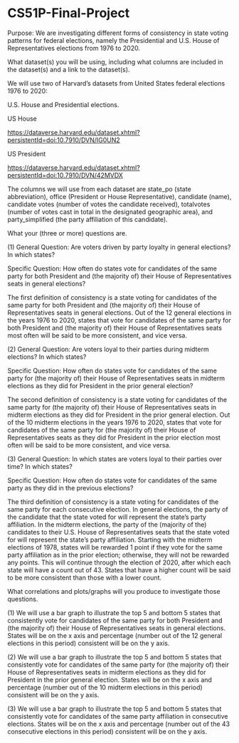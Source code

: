 # CS51P-Final-Project

Purpose: We are investigating different forms of consistency in state voting patterns for federal elections, namely the Presidential and U.S. House of Representatives elections from 1976 to 2020. 

 

What dataset(s) you will be using, including what columns are included in the dataset(s) and a link to the dataset(s). 

 

We will use two of Harvard’s datasets from United States federal elections 1976 to 2020:  

U.S. House and Presidential elections.  

 

US House 

https://dataverse.harvard.edu/dataset.xhtml?persistentId=doi:10.7910/DVN/IG0UN2  

US President 

https://dataverse.harvard.edu/dataset.xhtml?persistentId=doi:10.7910/DVN/42MVDX 

 

The columns we will use from each dataset are state_po (state abbreviation), office (President or House Representative), candidate (name), candidate votes (number of votes the candidate received), totalvotes (number of votes cast in total in the designated geographic area), and party_simplified (the party affiliation of this candidate).  

 

What your (three or more) questions are. 

 

(1) General Question: Are voters driven by party loyalty in general elections? In which states? 

Specific Question: How often do states vote for candidates of the same party for both President and (the majority of) their House of Representatives seats in general elections? 

 

The first definition of consistency is a state voting for candidates of the same party for both President and (the majority of) their House of Representatives seats in general elections. Out of the 12 general elections in the years 1976 to 2020, states that vote for candidates of the same party for both President and (the majority of) their House of Representatives seats most often will be said to be more consistent, and vice versa. 

 

(2) General Question: Are voters loyal to their parties during midterm elections? In which states? 

Specific Question: How often do states vote for candidates of the same party for (the majority of) their House of Representatives seats in midterm elections as they did for President in the prior general election?  

 

The second definition of consistency is a state voting for candidates of the same party for (the majority of) their House of Representatives seats in midterm elections as they did for President in the prior general election. Out of the 10 midterm elections in the years 1976 to 2020, states that vote for candidates of the same party for (the majority of) their House of Representatives seats as they did for President in the prior election most often will be said to be more consistent, and vice versa. 

 

(3) General Question: In which states are voters loyal to their parties over time? In which states? 

Specific Question: How often do states vote for candidates of the same party as they did in the previous elections? 

 

The third definition of consistency is a state voting for candidates of the same party for each consecutive election. In general elections, the party of the candidate that the state voted for will represent the state’s party affiliation. In the midterm elections, the party of the (majority of the) candidates to their U.S. House of Representatives seats that the state voted for will represent the state’s party affiliation. Starting with the midterm elections of 1978, states will be rewarded 1 point if they vote for the same party affiliation as in the prior election; otherwise, they will not be rewarded any points. This will continue through the election of 2020, after which each state will have a count out of 43. States that have a higher count will be said to be more consistent than those with a lower count. 

 

What correlations and plots/graphs will you produce to investigate those questions. 

 

(1) We will use a bar graph to illustrate the top 5 and bottom 5 states that consistently vote for candidates of the same party for both President and (the majority of) their House of Representatives seats in general elections. States will be on the x axis and percentage (number out of the 12 general elections in this period) consistent will be on the y axis. 

 

(2) We will use a bar graph to illustrate the top 5 and bottom 5 states that consistently vote for candidates of the same party for (the majority of) their House of Representatives seats in midterm elections as they did for President in the prior general election. States will be on the x axis and percentage (number out of the 10 midterm elections in this period) consistent will be on the y axis. 

 

(3) We will use a bar graph to illustrate the top 5 and bottom 5 states that consistently vote for candidates of the same party affiliation in consecutive elections. States will be on the x axis and percentage (number out of the 43 consecutive elections in this period) consistent will be on the y axis. 
